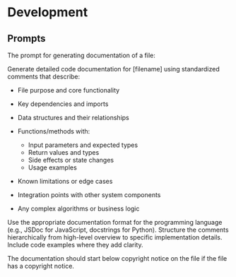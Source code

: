 # Development

## Prompts

The prompt for generating documentation of a file:

Generate detailed code documentation for [filename] using standardized comments that describe:

* File purpose and core functionality
* Key dependencies and imports
* Data structures and their relationships
* Functions/methods with:

  * Input parameters and expected types
  * Return values and types
  * Side effects or state changes
  * Usage examples

* Known limitations or edge cases
* Integration points with other system components
* Any complex algorithms or business logic

Use the appropriate documentation format for the programming language (e.g., JSDoc for JavaScript, docstrings for Python). Structure the comments hierarchically from high-level overview to specific implementation details. Include code examples where they add clarity.

The documentation should start below copyright notice on the file if the file has a copyright notice.
